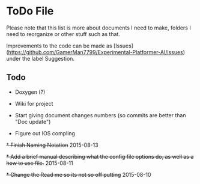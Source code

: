 # ToDo File

Please note that this list is more about documents I need to make, folders I need to reorganize or other stuff such as that.

Improvements to the code can be made as [Issues] (https://github.com/GamerMan7799/Experimental-Platformer-AI/issues) under the label Suggestion.

## Todo

* Doxygen (?)

* Wiki for project

* Start giving document changes numbers (so commits are better than "Doc update")

* Figure out IOS compling 

~~* Finish Naming Notation~~ 2015-08-13

~~* Add a brief manual describing what the config file options do, as well as a how to use file.~~ 2015-08-11

~~* Change the Read me so its not so off putting~~ 2015-08-10


